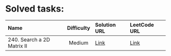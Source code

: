 # Solved tasks:
| Name                                   | Difficulty  | Solution URL                      | LeetCode URL                        |
| :---                                   | :---:       | :---                              | :---                                |
| 240. Search a 2D Matrix II             | Medium      | [Link](https://shorturl.ac/n240)  | [Link](https://shorturl.ac/7b3lh)   |
